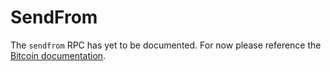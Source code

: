 # SendFrom

The `sendfrom` RPC has yet to be documented. For now please
reference the
[Bitcoin documentation](https://bitcoin.org/en/developer-reference#sendfrom).
